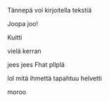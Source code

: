 Tännepä voi kirjoitella tekstiä

Joopa joo!

Kuitti

vielä kerran

jees jees
Fhat
pllplä


lol mitä ihmettä tapahtuu
helvetti

moroo
